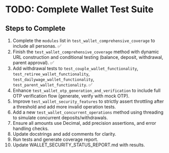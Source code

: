 # TODO: Complete Wallet Test Suite

## Steps to Complete
1. Complete the `modules` list in `test_wallet_comprehensive_coverage` to include all personas. ✅
2. Finish the `test_wallet_comprehensive_coverage` method with dynamic URL construction and conditional testing (balance, deposit, withdrawal, parent approval). ✅
3. Add withdrawal tests to `test_couple_wallet_functionality`, `test_retiree_wallet_functionality`, `test_dailywage_wallet_functionality`, `test_parent_wallet_functionality`. ✅
4. Enhance `test_wallet_otp_generation_and_verification` to include full OTP verification flow (generate, verify with mock OTP).
5. Improve `test_wallet_security_features` to strictly assert throttling after a threshold and add more invalid operation tests.
6. Add a new `test_wallet_concurrent_operations` method using threading to simulate concurrent deposits/withdrawals.
7. Ensure all amounts use Decimal, add precision assertions, and error handling checks.
8. Update docstrings and add comments for clarity.
9. Run tests and generate coverage report.
10. Update WALLET_SECURITY_STATUS_REPORT.md with results.
